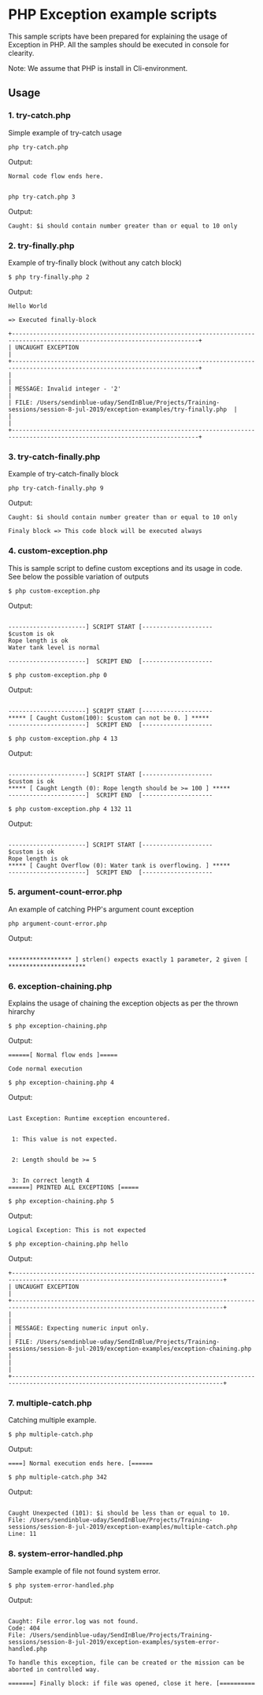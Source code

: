 # PHP Exception example scripts

This sample scripts have been prepared for explaining the usage of Exception in PHP. All the samples should be executed in console for clearity.

Note: We assume that PHP is install in Cli-environment.


## Usage

### 1. try-catch.php
Simple example of try-catch usage

`php try-catch.php`

Output:
```
Normal code flow ends here.


```
`php try-catch.php 3`

Output:
```
Caught: $i should contain number greater than or equal to 10 only

```

### 2. try-finally.php
Example of try-finally block (without any catch block)

`$ php try-finally.php 2`

Output:
```
Hello World

=> Executed finally-block

+---------------------------------------------------------------------------------------------------------------------------+
| UNCAUGHT EXCEPTION                                                                                                        |
+---------------------------------------------------------------------------------------------------------------------------+
|                                                                                                                           |
| MESSAGE: Invalid integer - '2'                                                                                            |
| FILE: /Users/sendinblue-uday/SendInBlue/Projects/Training-sessions/session-8-jul-2019/exception-examples/try-finally.php  |
|                                                                                                                           |
+---------------------------------------------------------------------------------------------------------------------------+

```

### 3. try-catch-finally.php
Example of try-catch-finally block

`php try-catch-finally.php 9`

Output:
```
Caught: $i should contain number greater than or equal to 10 only

Finaly block => This code block will be executed always

```
### 4. custom-exception.php
This is sample script to define custom exceptions and its usage in code. See below the possible variation of outputs

`$ php custom-exception.php`

Output:
```

----------------------] SCRIPT START [--------------------
$custom is ok
Rope length is ok
Water tank level is normal

----------------------]  SCRIPT END  [--------------------

```
`$ php custom-exception.php 0`

Output:
```

----------------------] SCRIPT START [--------------------
***** [ Caught Custom(100): $custom can not be 0. ] *****
----------------------]  SCRIPT END  [--------------------

```
`$ php custom-exception.php 4 13`

Output:
```

----------------------] SCRIPT START [--------------------
$custom is ok
***** [ Caught Length (0): Rope length should be >= 100 ] *****
----------------------]  SCRIPT END  [--------------------

```
`$ php custom-exception.php 4 132 11`

Output: 
```

----------------------] SCRIPT START [--------------------
$custom is ok
Rope length is ok
***** [ Caught Overflow (0): Water tank is overflowing. ] *****
----------------------]  SCRIPT END  [--------------------

```


### 5. argument-count-error.php
An example of catching PHP's argument count exception

`php argument-count-error.php`

Output:
```

****************** ] strlen() expects exactly 1 parameter, 2 given [ **********************

```


### 6. exception-chaining.php
Explains the usage of chaining the exception objects as per the thrown hirarchy

`$ php exception-chaining.php`

Output: 
```
======[ Normal flow ends ]=====

Code normal execution
```
`$ php exception-chaining.php 4`

Output:
```

Last Exception: Runtime exception encountered.


 1: This value is not expected.


 2: Length should be >= 5


 3: In correct length 4
======] PRINTED ALL EXCEPTIONS [=====

```
`$ php exception-chaining.php 5`

Output:
```
Logical Exception: This is not expected
```
`$ php exception-chaining.php hello`

Output:
```
+----------------------------------------------------------------------------------------------------------------------------------+
| UNCAUGHT EXCEPTION                                                                                                               |
+----------------------------------------------------------------------------------------------------------------------------------+
|                                                                                                                                  |
| MESSAGE: Expecting numeric input only.                                                                                           |
| FILE: /Users/sendinblue-uday/SendInBlue/Projects/Training-sessions/session-8-jul-2019/exception-examples/exception-chaining.php  |
|                                                                                                                                  |
+----------------------------------------------------------------------------------------------------------------------------------+

```

### 7. multiple-catch.php
Catching multiple example.

`$ php multiple-catch.php`

Output: 
```
====] Normal execution ends here. [======

```
`$ php multiple-catch.php 342`

Output:
```

Caught Unexpected (101): $i should be less than or equal to 10.
File: /Users/sendinblue-uday/SendInBlue/Projects/Training-sessions/session-8-jul-2019/exception-examples/multiple-catch.php
Line: 11

```

### 8. system-error-handled.php

Sample example of file not found system error.

`$ php system-error-handled.php`

Output:
```

Caught: File error.log was not found.
Code: 404
File: /Users/sendinblue-uday/SendInBlue/Projects/Training-sessions/session-8-jul-2019/exception-examples/system-error-handled.php

To handle this exception, file can be created or the mission can be aborted in controlled way.

=======] Finally block: if file was opened, close it here. [==========

```
